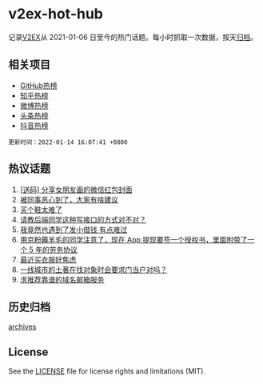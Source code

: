 # v2ex-hot-hub

 记录[V2EX](https://www.v2ex.com/)从 2021-01-06 日至今的热门话题。每小时抓取一次数据，按天[归档](archives)。
 
 ## 相关项目

- [GitHub热榜](https://github.com/snaildev/github-hot-hub)
- [知乎热榜](https://github.com/snaildev/zhihu-hot-hub)
- [微博热榜](https://github.com/snaildev/weibo-hot-hub)
- [头条热榜](https://github.com/snaildev/toutiao-hot-hub)
- [抖音热榜](https://github.com/snaildev/douyin-hot-hub)


 `更新时间：2022-01-14 16:07:41 +0800`

## 热议话题

1. [[送码] 分享女朋友画的微信红包封面](https://www.v2ex.com/t/828046)
1. [被同事恶心到了，大家有啥建议](https://www.v2ex.com/t/828054)
1. [买个鞋太难了](https://www.v2ex.com/t/828119)
1. [请教后端同学这种写接口的方式对不对？](https://www.v2ex.com/t/828191)
1. [我竟然也遇到了发小借钱 有点难过](https://www.v2ex.com/t/828212)
1. [用京粉薅羊毛的同学注意了，现在 App 提现要签一个授权书，里面附带了一个 5 年的劳务协议](https://www.v2ex.com/t/828157)
1. [最近买衣服好焦虑](https://www.v2ex.com/t/828167)
1. [一线城市的土著在找对象时会要求门当户对吗？](https://www.v2ex.com/t/828122)
1. [求推荐靠谱的域名邮箱服务](https://www.v2ex.com/t/828181)

## 历史归档

[archives](archives)

## License

See the [LICENSE](LICENSE) file for license rights and limitations (MIT).
